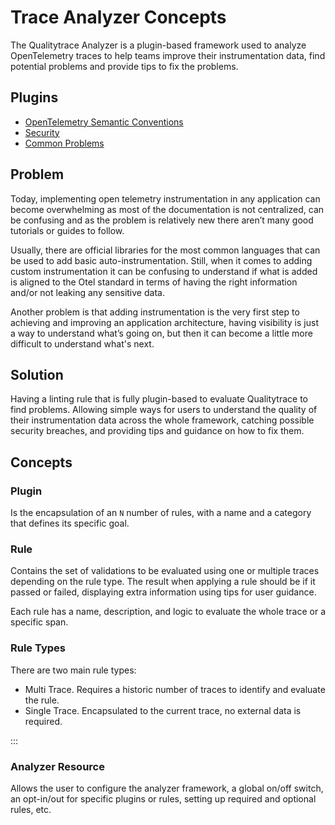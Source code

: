 # Trace Analyzer Concepts

The Qualitytrace Analyzer is a plugin-based framework used to analyze OpenTelemetry traces to help teams improve their instrumentation data, find potential problems and provide tips to fix the problems.

## Plugins

- [OpenTelemetry Semantic Conventions](./plugins/otel-semantic-conventions.md)
- [Security](./plugins/security.md)
- [Common Problems](./plugins/common-problems.md)

## Problem

Today, implementing open telemetry instrumentation in any application can become overwhelming as most of the documentation is not centralized, can be confusing and as the problem is relatively new there aren’t many good tutorials or guides to follow.

Usually, there are official libraries for the most common languages that can be used to add basic auto-instrumentation. Still, when it comes to adding custom instrumentation it can be confusing to understand if what is added is aligned to the Otel standard in terms of having the right information and/or not leaking any sensitive data.

Another problem is that adding instrumentation is the very first step to achieving and improving an application architecture, having visibility is just a way to understand what’s going on, but then it can become a little more difficult to understand what's next.

## Solution

Having a linting rule that is fully plugin-based to evaluate Qualitytrace to find problems. Allowing simple ways for users to understand the quality of their instrumentation data across the whole framework, catching possible security breaches, and providing tips and guidance on how to fix them.

## Concepts

### Plugin

Is the encapsulation of an `N` number of rules, with a name and a category that defines its specific goal.

### Rule

Contains the set of validations to be evaluated using one or multiple traces depending on the rule type. The result when applying a rule should be if it passed or failed, displaying extra information using tips for user guidance.

Each rule has a name, description, and logic to evaluate the whole trace or a specific span.

### Rule Types

There are two main rule types:

- Multi Trace. Requires a historic number of traces to identify and evaluate the rule.
- Single Trace. Encapsulated to the current trace, no external data is required.

<!--:::note
[This documentation will be focused on single trace rules for timing purposes.](../configuration/tracetest-analyzer.md)-->
:::

### Analyzer Resource

Allows the user to configure the analyzer framework, a global on/off switch, an opt-in/out for specific plugins or rules, setting up required and optional rules, etc.
